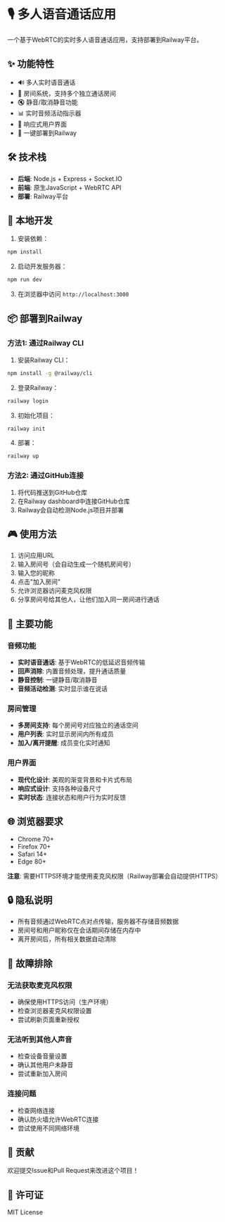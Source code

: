 # 🎙️ 多人语音通话应用

一个基于WebRTC的实时多人语音通话应用，支持部署到Railway平台。

## ✨ 功能特性

- 🔊 多人实时语音通话
- 🎯 房间系统，支持多个独立通话房间
- 🔇 静音/取消静音功能
- 📊 实时音频活动指示器
- 📱 响应式用户界面
- 🚀 一键部署到Railway

## 🛠️ 技术栈

- **后端**: Node.js + Express + Socket.IO
- **前端**: 原生JavaScript + WebRTC API
- **部署**: Railway平台

## 🚀 本地开发

1. 安装依赖：
```bash
npm install
```

2. 启动开发服务器：
```bash
npm run dev
```

3. 在浏览器中访问 `http://localhost:3000`

## 📦 部署到Railway

### 方法1: 通过Railway CLI

1. 安装Railway CLI：
```bash
npm install -g @railway/cli
```

2. 登录Railway：
```bash
railway login
```

3. 初始化项目：
```bash
railway init
```

4. 部署：
```bash
railway up
```

### 方法2: 通过GitHub连接

1. 将代码推送到GitHub仓库
2. 在Railway dashboard中连接GitHub仓库
3. Railway会自动检测Node.js项目并部署

## 🎮 使用方法

1. 访问应用URL
2. 输入房间号（会自动生成一个随机房间号）
3. 输入您的昵称
4. 点击"加入房间"
5. 允许浏览器访问麦克风权限
6. 分享房间号给其他人，让他们加入同一房间进行通话

## 🔧 主要功能

### 音频功能
- **实时语音通话**: 基于WebRTC的低延迟音频传输
- **回声消除**: 内置音频处理，提升通话质量
- **静音控制**: 一键静音/取消静音
- **音频活动检测**: 实时显示谁在说话

### 房间管理
- **多房间支持**: 每个房间号对应独立的通话空间
- **用户列表**: 实时显示房间内所有成员
- **加入/离开提醒**: 成员变化实时通知

### 用户界面
- **现代化设计**: 美观的渐变背景和卡片式布局
- **响应式设计**: 支持各种设备尺寸
- **实时状态**: 连接状态和用户行为实时反馈

## 🌐 浏览器要求

- Chrome 70+
- Firefox 70+
- Safari 14+
- Edge 80+

**注意**: 需要HTTPS环境才能使用麦克风权限（Railway部署会自动提供HTTPS）

## 🔒 隐私说明

- 所有音频通过WebRTC点对点传输，服务器不存储音频数据
- 房间号和用户昵称仅在会话期间存储在内存中
- 离开房间后，所有相关数据自动清除

## 🐛 故障排除

### 无法获取麦克风权限
- 确保使用HTTPS访问（生产环境）
- 检查浏览器麦克风权限设置
- 尝试刷新页面重新授权

### 无法听到其他人声音
- 检查设备音量设置
- 确认其他用户未静音
- 尝试重新加入房间

### 连接问题
- 检查网络连接
- 确认防火墙允许WebRTC连接
- 尝试使用不同网络环境

## 🤝 贡献

欢迎提交Issue和Pull Request来改进这个项目！

## 📄 许可证

MIT License
